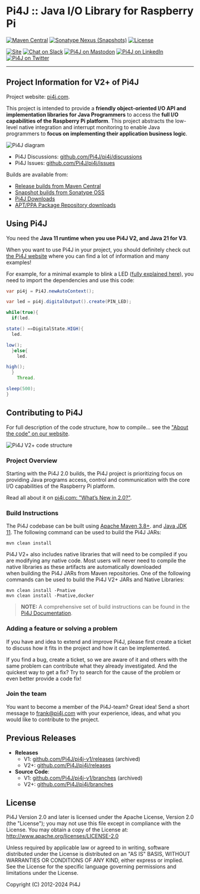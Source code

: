 Pi4J :: Java I/O Library for Raspberry Pi
==========================================================================

[![Maven Central](https://maven-badges.herokuapp.com/maven-central/com.pi4j/pi4j-core/badge.svg)](https://maven-badges.herokuapp.com/maven-central/com.pi4j/pi4j-core)
[![Sonatype Nexus (Snapshots)](https://img.shields.io/nexus/s/com.pi4j/pi4j-core?server=https%3A%2F%2Foss.sonatype.org)](https://oss.sonatype.org/#nexus-search;gav~com.pi4j~~~~)
[![License](https://img.shields.io/github/license/pi4j/pi4j)](http://www.apache.org/licenses/LICENSE-2.0)

[![Site](https://img.shields.io/badge/Website-pi4j.com-green)](https://pi4j.com)
[![Chat on Slack](https://img.shields.io/badge/Chat-on%20Slack-blue)](https://join.slack.com/t/pi4j/shared_invite/zt-1ttqt8wgj-E6t69qaLrNuCMPLiYnBCsg)
[![Pi4J on Mastodon](https://img.shields.io/badge/Mastodon-white?logo=mastodon&logoColor=black)](https://foojay.social/@pi4j)
[![Pi4J on LinkedIn](https://img.shields.io/badge/LinkedIn-white?logo=linkedin&logoColor=black)](https://be.linkedin.com/company/pi4j)
[![Pi4J on Twitter](https://img.shields.io/badge/Twitter-white?logo=twitter&logoColor=black)](https://twitter.com/pi4j)

---

## Project Information for V2+ of Pi4J

Project website: [pi4j.com](https://pi4j.com/).

This project is intended to provide a **friendly object-oriented I/O API and implementation libraries for Java
Programmers** to access the **full I/O capabilities of the Raspberry Pi platform**. This project abstracts the low-level
native integration and interrupt monitoring to enable Java programmers to **focus on implementing their application
business logic**.

![Pi4J diagram](https://pi4j.com/assets/about/home/pi4j-overview.jpg)

* Pi4J Discussions: [github.com/Pi4J/pi4j/discussions](https://github.com/Pi4J/pi4j/discussions)
* Pi4J Issues: [github.com/Pi4J/pi4j/issues](https://github.com/Pi4J/pi4j/issues)

Builds are available from:

* [Release builds from Maven Central](http://search.maven.org/#search%7Cga%7C1%7Ccom.pi4j)
* [Snapshot builds from Sonatype OSS](https://oss.sonatype.org/index.html#nexus-search;quick~pi4j)
* [Pi4J Downloads](https://pi4j.com/download)
* [APT/PPA Package Repository downloads](https://github.com/Pi4J/download)

## Using Pi4J

You need the **Java 11 runtime when you use Pi4J V2, and Java 21 for V3**.

When you want to use Pi4J in your project, you should definitely check out [the Pi4J website](https://pi4j.com) where
you can find a lot of information and many examples!

For example, for a minimal example to blink a
LED ([fully explained here](https://pi4j.com/getting-started/minimal-example-application/)), you need to import the
dependencies and use this code:

```java
var pi4j = Pi4J.newAutoContext();

var led = pi4j.digitalOutput().create(PIN_LED);

while(true){
  if(led.

state() ==DigitalState.HIGH){
  led.

low();
  }else{
    led.

high();
  }
    Thread.

sleep(500);
}
```

## Contributing to Pi4J

For full description of the code structure, how to compile... see
the ["About the code" on our website](https://pi4j.com/architecture/about-the-code/).

![Pi4J V2+ code structure](assets/draw.io/pi4j-code-structure.jpg)

### Project Overview

Starting with the Pi4J 2.0 builds, the Pi4J project is prioritizing focus
on providing Java programs access, control and communication with the core
I/O capabilities of the Raspberry Pi platform.

Read all about it on [pi4j.com: "What’s New in 2.0?"](https://pi4j.com/about/new-in/).

### Build Instructions

The Pi4J codebase can be built using [Apache Maven 3.8+](https://maven.apache.org/).
and [Java JDK 11](https://openjdk.java.net/).
The following command can be used to build the Pi4J JARs:

```
mvn clean install
```

Pi4J V2+ also includes native libraries that will need to be compiled if you are modifying any native code.
Most users will never need to compile the native libraries as these artifacts are automatically downloaded  
when building the Pi4J JARs from Maven repositories. One of the following commands can be used to build
the Pi4J V2+ JARs and Native Libraries:

```
mvn clean install -Pnative
mvn clean install -Pnative,docker
```

> **NOTE:** A comprehensive set of build instructions can be found in
> the [Pi4J Documentation](https://pi4j.com/architecture/about-the-code/build-instructions/).

### Adding a feature or solving a problem

If you have and idea to extend and improve Pi4J, please first create a ticket to discuss how
it fits in the project and how it can be implemented.

If you find a bug, create a ticket, so we are aware of it and others with the same problem can
contribute what they already investigated. And the quickest way to get a fix? Try to search for
the cause of the problem or even better provide a code fix!

### Join the team

You want to become a member of the Pi4J-team? Great idea! Send a short message to frank@pi4j.com
with your experience, ideas, and what you would like to contribute to the project.

## Previous Releases

* **Releases**
  * V1: [github.com/Pi4J/pi4j-v1/releases](https://github.com/Pi4J/pi4j-v1/releases) (archived)
  * V2+: [github.com/Pi4J/pi4j/releases](https://github.com/Pi4J/pi4j/releases)
* **Source Code**:
  * V1: [github.com/Pi4J/pi4j-v1/branches](https://github.com/Pi4J/pi4j-v1/branches) (archived)
  * V2+: [github.com/Pi4J/pi4j/branches](https://github.com/Pi4J/pi4j/branches)

## License

Pi4J Version 2.0 and later is licensed under the Apache License,
Version 2.0 (the "License"); you may not use this file except in
compliance with the License. You may obtain a copy of the License at:
http://www.apache.org/licenses/LICENSE-2.0

Unless required by applicable law or agreed to in writing, software
distributed under the License is distributed on an "AS IS" BASIS,
WITHOUT WARRANTIES OR CONDITIONS OF ANY KIND, either express or implied.
See the License for the specific language governing permissions and
limitations under the License.

Copyright (C) 2012-2024 Pi4J
